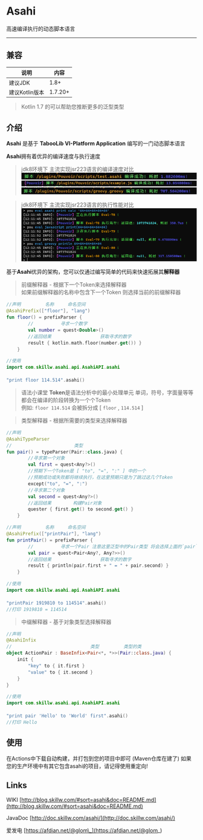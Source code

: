 # Asahi

高速编译执行的动态脚本语言

---

## 兼容

| 说明         | 内容      |
|------------|---------|
| 建议JDK      | 1.8+    |
| 建议Kotlin版本 | 1.7.20+ |

> Kotlin 1.7 的可以帮助您推断更多的泛型类型

## 介绍

**Asahi** 是基于 **TabooLib VI-Platform Application** 编写的一门动态脚本语言

**Asahi**拥有着优异的编译速度与执行速度
> jdk8环境下 主流实现jsr223语言的编译速度对比
![对比](images/compile_asahi.jpg)
![对比](images/compile_js.jpg)
![对比](images/compile_groovy.jpg)

> jdk8环境下 主流实现jsr223语言的执行性能对比
![对比](images/calc_com.png)

基于**Asahi**优异的架构，您可以仅通过编写简单的代码来快速拓展其**解释器**

> 前缀解释器 - 根据下一个Token来选择解释器  
> 如果前缀解释器的名称中包含下一个Token 则选择当前的前缀解释器

```kotlin
//声明         名称     命名空间
@AsahiPrefix(["floor"], "lang")
fun floor() = prefixParser {
        //          寻求一个数字
        val number = quest<Double>()
        //返回结果                  获取寻求的数字
        result { kotlin.math.floor(number.get()) }
    }
```

```kotlin
//使用
import com.skillw.asahi.api.AsahiAPI.asahi

"print floor 114.514".asahi()
```

> 语法小课堂
> **Token**是语法分析中的最小处理单元 单词，符号，字面量等等都会在编译的阶段转换为一个个Token  
> 例如: `floor 114.514` 会被拆分成 [ `floor` , `114.514` ]

> 类型解释器 - 根据所需要的类型来选择解释器

```kotlin
//声明
@AsahiTypeParser
//                       类型
fun pair() = typeParser(Pair::class.java) {
        //寻求第一个对象
        val first = quest<Any?>()
        //预期下一个Token是 [ "to", "=", ":" ] 中的一个
        //预期成功或失败都将继续执行，在这里预期只是为了跳过这几个Token
        except("to", "=", ":")
        //寻求第二个对象
        val second = quest<Any?>()
        //返回结果        构建Pair对象
        quester { first.get() to second.get() }
    }
```

```kotlin
//声明         名称     命名空间
@AsahiPrefix(["printPair"], "lang")
fun printPair() = prefixParser {
        //          寻求一个Pair 注意这里泛型中的Pair类型 将会选择上面的`pair`类型解释器 作为解释器
        val pair = quest<Pair<Any?, Any?>>()
        //返回结果                  获取寻求的数字
        result { println(pair.first + " = " + pair.second) }
    }
```

```kotlin
//使用
import com.skillw.asahi.api.AsahiAPI.asahi

"printPair 1919810 to 114514".asahi()
//打印 1919810 = 114514
```

> 中缀解释器 - 基于对象类型选择解释器

```kotlin
//声明
@AsahiInfix
//                             类型         类型的类
object ActionPair : BaseInfix<Pair<*, *>>(Pair::class.java) {
    init {
        "key" to { it.first }
        "value" to { it.second }
    }
}
```

```kotlin
//使用
import com.skillw.asahi.api.AsahiAPI.asahi

"print pair 'Hello' to 'World' first".asahi()
//打印 Hello
```

## 使用

在Actions中下载自动构建，并打包到您的项目中即可 (Maven仓库在建了)
如果您的生产环境中有其它包含asahi的项目，请记得使用重定向!

## Links

WIKI [http://blog.skillw.com/#sort=asahi&doc=README.md](http://blog.skillw.com/#sort=asahi&doc=README.md)

JavaDoc [http://doc.skillw.com/asahi/](http://doc.skillw.com/asahi/)

爱发电 [https://afdian.net/@glom\_](https://afdian.net/@glom_)
